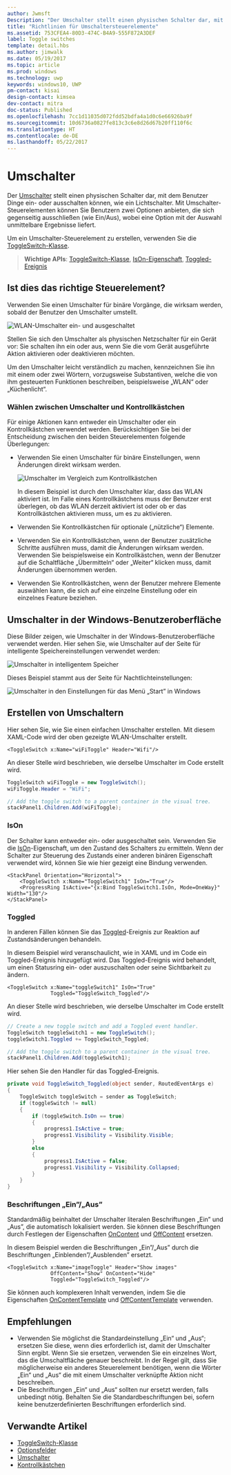 ```yaml
---
author: Jwmsft
Description: "Der Umschalter stellt einen physischen Schalter dar, mit dem Benutzer Dinge ein- oder ausschalten können."
title: "Richtlinien für Umschaltersteuerelemente"
ms.assetid: 753CFEA4-80D3-474C-B4A9-555F872A3DEF
label: Toggle switches
template: detail.hbs
ms.author: jimwalk
ms.date: 05/19/2017
ms.topic: article
ms.prod: windows
ms.technology: uwp
keywords: windows10, UWP
pm-contact: kisai
design-contact: kimsea
dev-contact: mitra
doc-status: Published
ms.openlocfilehash: 7cc1d11035d072fdd52bdfa4a1d0c6e66926ba9f
ms.sourcegitcommit: 10d6736a0827fe813c3c6e8d26d67b20ff110f6c
ms.translationtype: HT
ms.contentlocale: de-DE
ms.lasthandoff: 05/22/2017
---
```

# <a name="toggle-switches"></a>Umschalter
<link rel="stylesheet" href="https://az835927.vo.msecnd.net/sites/uwp/Resources/css/custom.css">

Der [Umschalter](https://msdn.microsoft.com/library/windows/apps/windows.ui.xaml.controls.toggleswitch.aspx) stellt einen physischen Schalter dar, mit dem Benutzer Dinge ein- oder ausschalten können, wie ein Lichtschalter. Mit Umschalter-Steuerelementen können Sie Benutzern zwei Optionen anbieten, die sich gegenseitig ausschließen (wie Ein/Aus), wobei eine Option mit der Auswahl unmittelbare Ergebnisse liefert. 

Um ein Umschalter-Steuerelement zu erstellen, verwenden Sie die  [ToggleSwitch-Klasse](https://msdn.microsoft.com/library/windows/apps/windows.ui.xaml.controls.toggleswitch.aspx).

> **Wichtige APIs**: [ToggleSwitch-Klasse](https://msdn.microsoft.com/library/windows/apps/windows.ui.xaml.controls.toggleswitch.aspx), [IsOn-Eigenschaft](https://msdn.microsoft.com/library/windows/apps/windows.ui.xaml.controls.toggleswitch.ison.aspx), [Toggled-Ereignis](https://msdn.microsoft.com/library/windows/apps/windows.ui.xaml.controls.toggleswitch.toggled.aspx)


## <a name="is-this-the-right-control"></a>Ist dies das richtige Steuerelement?

Verwenden Sie einen Umschalter für binäre Vorgänge, die wirksam werden, sobald der Benutzer den Umschalter umstellt.

![WLAN-Umschalter ein- und ausgeschaltet](images/toggleswitches01.png)

Stellen Sie sich den Umschalter als physischen Netzschalter für ein Gerät vor: Sie schalten ihn ein oder aus, wenn Sie die vom Gerät ausgeführte Aktion aktivieren oder deaktivieren möchten.

Um den Umschalter leicht verständlich zu machen, kennzeichnen Sie ihn mit einem oder zwei Wörtern, vorzugsweise Substantiven, welche die von ihm gesteuerten Funktionen beschreiben, beispielsweise „WLAN“ oder „Küchenlicht“.  


### <a name="choosing-between-toggle-switch-and-check-box"></a>Wählen zwischen Umschalter und Kontrollkästchen

Für einige Aktionen kann entweder ein Umschalter oder ein Kontrollkästchen verwendet werden. Berücksichtigen Sie bei der Entscheidung zwischen den beiden Steuerelementen folgende Überlegungen:

-   Verwenden Sie einen Umschalter für binäre Einstellungen, wenn Änderungen direkt wirksam werden.

    ![Umschalter im Vergleich zum Kontrollkästchen](images/toggleswitches02.png)

    In diesem Beispiel ist durch den Umschalter klar, dass das WLAN aktiviert ist. Im Falle eines Kontrollkästchens muss der Benutzer erst überlegen, ob das WLAN derzeit aktiviert ist oder ob er das Kontrollkästchen aktivieren muss, um es zu aktivieren.

-   Verwenden Sie Kontrollkästchen für optionale („nützliche“) Elemente. 
-   Verwenden Sie ein Kontrollkästchen, wenn der Benutzer zusätzliche Schritte ausführen muss, damit die Änderungen wirksam werden. Verwenden Sie beispielsweise ein Kontrollkästchen, wenn der Benutzer auf die Schaltfläche „Übermitteln“ oder „Weiter“ klicken muss, damit Änderungen übernommen werden.
-   Verwenden Sie Kontrollkästchen, wenn der Benutzer mehrere Elemente auswählen kann, die sich auf eine einzelne Einstellung oder ein einzelnes Feature beziehen. 

## <a name="toggle-switches-in-the-the-windows-ui"></a>Umschalter in der Windows-Benutzeroberfläche

Diese Bilder zeigen, wie Umschalter in der Windows-Benutzeroberfläche verwendet werden. Hier sehen Sie, wie Umschalter auf der Seite für intelligente Speichereinstellungen verwendet werden:

![Umschalter in intelligentem Speicher](images/SmartStorageToggle.png)

Dieses Beispiel stammt aus der Seite für Nachtlichteinstellungen:

![Umschalter in den Einstellungen für das Menü „Start” in Windows](images/NightLightToggle.png)

## <a name="create-a-toggle-switch"></a>Erstellen von Umschaltern

Hier sehen Sie, wie Sie einen einfachen Umschalter erstellen. Mit diesem XAML-Code wird der oben gezeigte WLAN-Umschalter erstellt.

```xaml
<ToggleSwitch x:Name="wiFiToggle" Header="Wifi"/>
```
An dieser Stelle wird beschrieben, wie derselbe Umschalter im Code erstellt wird.

```csharp
ToggleSwitch wiFiToggle = new ToggleSwitch();
wiFiToggle.Header = "WiFi";

// Add the toggle switch to a parent container in the visual tree.
stackPanel1.Children.Add(wiFiToggle);
```

### <a name="ison"></a>IsOn

Der Schalter kann entweder ein- oder ausgeschaltet sein. Verwenden Sie die [IsOn](https://msdn.microsoft.com/library/windows/apps/windows.ui.xaml.controls.toggleswitch.ison.aspx)-Eigenschaft, um den Zustand des Schalters zu ermitteln. Wenn der Schalter zur Steuerung des Zustands einer anderen binären Eigenschaft verwendet wird, können Sie wie hier gezeigt eine Bindung verwenden.

```
<StackPanel Orientation="Horizontal">
    <ToggleSwitch x:Name="ToggleSwitch1" IsOn="True"/>
    <ProgressRing IsActive="{x:Bind ToggleSwitch1.IsOn, Mode=OneWay}" Width="130"/>
</StackPanel>
```

### <a name="toggled"></a>Toggled

In anderen Fällen können Sie das [Toggled](https://msdn.microsoft.com/library/windows/apps/windows.ui.xaml.controls.toggleswitch.toggled.aspx)-Ereignis zur Reaktion auf Zustandsänderungen behandeln.

In diesem Beispiel wird veranschaulicht, wie in XAML und im Code ein Toggled-Ereignis hinzugefügt wird. Das Toggled-Ereignis wird behandelt, um einen Statusring ein- oder auszuschalten oder seine Sichtbarkeit zu ändern.

```xaml
<ToggleSwitch x:Name="toggleSwitch1" IsOn="True"
              Toggled="ToggleSwitch_Toggled"/>
```

An dieser Stelle wird beschrieben, wie derselbe Umschalter im Code erstellt wird.

```csharp
// Create a new toggle switch and add a Toggled event handler.
ToggleSwitch toggleSwitch1 = new ToggleSwitch();
toggleSwitch1.Toggled += ToggleSwitch_Toggled;

// Add the toggle switch to a parent container in the visual tree.
stackPanel1.Children.Add(toggleSwitch1);
```

Hier sehen Sie den Handler für das Toggled-Ereignis.

```csharp
private void ToggleSwitch_Toggled(object sender, RoutedEventArgs e)
{
    ToggleSwitch toggleSwitch = sender as ToggleSwitch;
    if (toggleSwitch != null)
    {
        if (toggleSwitch.IsOn == true)
        {
            progress1.IsActive = true;
            progress1.Visibility = Visibility.Visible;
        }
        else
        {
            progress1.IsActive = false;
            progress1.Visibility = Visibility.Collapsed;
        }
    }
}
```

### <a name="onoff-labels"></a>Beschriftungen „Ein”/„Aus”

Standardmäßig beinhaltet der Umschalter literalen Beschriftungen „Ein” und „Aus”, die automatisch lokalisiert werden. Sie können diese Beschriftungen durch Festlegen der Eigenschaften [OnContent](https://msdn.microsoft.com/library/windows/apps/windows.ui.xaml.controls.toggleswitch.oncontent.aspx) und [OffContent](https://msdn.microsoft.com/library/windows/apps/windows.ui.xaml.controls.toggleswitch.offcontent.aspx) ersetzen.

In diesem Beispiel werden die Beschriftungen „Ein”/„Aus” durch die Beschriftungen „Einblenden”/„Ausblenden” ersetzt.  

```xaml
<ToggleSwitch x:Name="imageToggle" Header="Show images"
              OffContent="Show" OnContent="Hide"
              Toggled="ToggleSwitch_Toggled"/>
```

Sie können auch komplexeren Inhalt verwenden, indem Sie die Eigenschaften [OnContentTemplate](https://msdn.microsoft.com/library/windows/apps/windows.ui.xaml.controls.toggleswitch.oncontenttemplate.aspx) und [OffContentTemplate](https://msdn.microsoft.com/library/windows/apps/windows.ui.xaml.controls.toggleswitch.offcontenttemplate.aspx) verwenden.

## <a name="recommendations"></a>Empfehlungen

-    Verwenden Sie möglichst die Standardeinstellung „Ein“ und „Aus“; ersetzen Sie diese, wenn dies erforderlich ist, damit der Umschalter Sinn ergibt. Wenn Sie sie ersetzen, verwenden Sie ein einzelnes Wort, das die Umschaltfläche genauer beschreibt. In der Regel gilt, dass Sie möglicherweise ein anderes Steuerelement benötigen, wenn die Wörter „Ein“ und „Aus“ die mit einem Umschalter verknüpfte Aktion nicht beschreiben.
-    Die Beschriftungen „Ein“ und „Aus“ sollten nur ersetzt werden, falls unbedingt nötig. Behalten Sie die Standardbeschriftungen bei, sofern keine benutzerdefinierten Beschriftungen erforderlich sind.


## <a name="related-articles"></a>Verwandte Artikel

- [ToggleSwitch-Klasse](https://msdn.microsoft.com/library/windows/apps/hh701411)
- [Optionsfelder](radio-button.md)
- [Umschalter](toggles.md)
- [Kontrollkästchen](checkbox.md)
